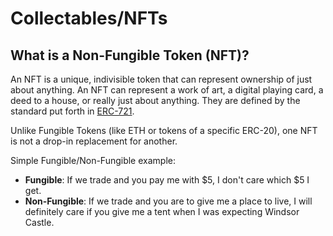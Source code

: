 # Collectables/NFTs

## What is a Non-Fungible Token \(NFT\)?

An NFT is a unique, indivisible token that can represent ownership of just about anything. An NFT can represent a work of art, a digital playing card, a deed to a house, or really just about anything. They are defined by the standard put forth in [ERC-721](https://eips.ethereum.org/EIPS/eip-721).

Unlike Fungible Tokens \(like ETH or tokens of a specific ERC-20\), one NFT is not a drop-in replacement for another.

Simple Fungible/Non-Fungible example:

* **Fungible**: If we trade and you pay me with $5, I don't care which $5 I get.
* **Non-Fungible**: If we trade and you are to give me a place to live, I will definitely care if you give me a tent when I was expecting Windsor Castle.




